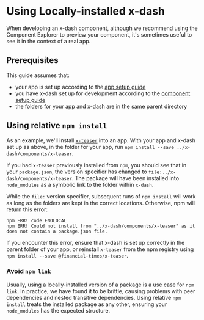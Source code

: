 # Using Locally-installed x-dash

When developing an x-dash component, although we recommend using the Component Explorer to preview your component, it's sometimes useful to see it in the context of a real app.

## Prerequisites

This guide assumes that:

  - your app is set up according to the [app setup guide](/tools/x-docs/src/docs/guides/apps/setup.md)
  - you have x-dash set up for development according to the [component setup guide](/tools/x-docs/src/docs/guides/components/setup.md)
  - the folders for your app and x-dash are in the same parent directory

## Using relative `npm install`

As an example, we'll install [`x-teaser`](/components/x-teaser/readme.md) into an app. With your app and x-dash set up as above, in the folder for your app, run `npm install --save ../x-dash/components/x-teaser`.

If you had `x-teaser` previously installed from `npm`, you should see that in your `package.json`, the version specifier has changed to `file:../x-dash/components/x-teaser`. The package will have been installed into `node_modules` as a symbolic link to the folder within `x-dash`.

While the `file:` version specifier, subsequent runs of `npm install` will work as long as the folders are kept in the correct locations. Otherwise, npm will return this error:

```
npm ERR! code ENOLOCAL
npm ERR! Could not install from "../x-dash/components/x-teaser" as it does not contain a package.json file.
```

If you encounter this error, ensure that x-dash is set up correctly in the parent folder of your app, or reinstall `x-teaser` from the npm registry using `npm install --save @financial-times/x-teaser`.

### Avoid `npm link`

Usually, using a locally-installed version of a package is a use case for `npm link`. In practice, we have found it to be brittle, causing problems with peer dependencies and nested transitive dependencies. Using relative `npm install` treats the installed package as any other, ensuring your `node_modules` has the expected structure.
